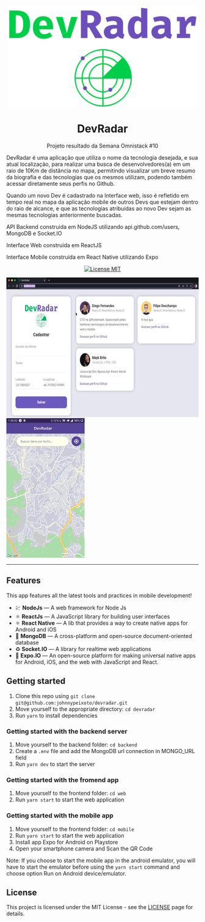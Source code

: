<h1 align="center">
<br>
  <img src="https://github.com/johnnypeixoto/images/blob/master/devRadarLogo.png" alt="DevRadar" width="500">
<br>
<br>
DevRadar
</h1>

<p align="center">Projeto resultado da Semana Omnistack #10</p>

<p>DevRadar é uma aplicação que utiliza o nome da tecnologia desejada, e sua atual localização, para realizar uma busca de desenvolvedores(a) em um raio de 10Km de distância no mapa, permitindo visualizar um breve resumo da biografia e das tecnologias que os mesmos utilizam, podendo também acessar diretamente seus perfis no Github.</p>
<p>Quando um novo Dev é cadastrado na Interface web, isso é refletido em tempo real no mapa da aplicação mobile de outros Devs que estejam dentro do raio de alcance, e que as tecnologias atribuídas ao novo Dev sejam as mesmas tecnologias anteriormente buscadas.</p>
<p>API Backend construida em NodeJS utilizando api.github.com/users, MongoDB e Socket.IO</p>
<p>Interface Web construída em ReactJS</p>
<p>Interface Mobile construída em React Native utilizando Expo</p>

<p align="center">
  <a href="https://opensource.org/licenses/MIT">
    <img src="https://img.shields.io/badge/License-MIT-blue.svg" alt="License MIT">
  </a>
</p>

[//]: # (Add your gifs/images here:)
<div>
  <img src="https://github.com/johnnypeixoto/images/blob/master/web.gif" alt="demo" height="365">
  <img src="https://github.com/johnnypeixoto/images/blob/master/mobile.gif" alt="demo" height="365">
</div>

<hr />

## Features
[//]: # (Add the features of your project here:)
This app features all the latest tools and practices in mobile development!

- 💹 **NodeJs** — A web framework for Node Js
- ⚛️ **ReactJs** — A JavaScript library for building user interfaces
- ⚛️ **React Native** — A lib that provides a way to create native apps for Android and iOS
- 📄 **MongoDB** — A cross-platform and open-source document-oriented database
- ♻️ **Socket.IO** — A library for realtime web applications
- 🔁 **Expo.IO** — An open-source platform for making universal native apps for Android, iOS, and the web with JavaScript and React.

## Getting started

<ol>
<li>Clone this repo using <code>git clone git@github.com:johnnypeixoto/devradar.git</code></li>
<li>Move yourself to the appropriate directory: <code>cd devradar</code><br></li>
<li>Run <code>yarn</code> to install dependencies<br></li>
</ol>

<h3>Getting started with the backend server</h3>

<ol>
<li>Move yourself to the backend folder: <code>cd backend</code></li>
<li>Create a <code>.env</code> file and add the MongoDB url connection in MONGO_URL field</li>
<li>Run <code>yarn dev</code> to start the server</li>
</ol>

<h3>Getting started with the fromend app</h3>

<ol>
<li>Move yourself to the frontend folder: <code>cd web</code></li>
<li>Run <code>yarn start</code> to start the web application</li>
</ol>

<h3>Getting started with the mobile app</h3>

<ol>
<li>Move yourself to the frontend folder: <code>cd mobile</code></li>
<li>Run <code>yarn start</code> to start the web application</li>
<li>Install app Expo for Android on Playstore</li>
<li>Open your smartphone camera and Scan the QR Code</li>
</ol>

<p>Note: If you choose to start the mobile app in the android emulator, you will have to start the emulator before using
the <code>yarn start</code> command and choose option Run on Android device/emulator.</p>

## License

This project is licensed under the MIT License - see the [LICENSE](https://opensource.org/licenses/MIT) page for details.
